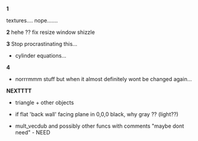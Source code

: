 

**1**

textures....
nope.......


**2**
hehe
??
fix resize window shizzle




**3**
Stop procrastinating this... 
- cylinder equations...



**4**

- norrrmmm
	stuff but when it almost definitely wont be changed again...



**NEXTTTT**

- triangle + other objects


- if flat 'back wall' facing plane in 0,0,0 black, why gray ?? (light??)

- mult_vecdub and possibly other funcs with comments "maybe dont need" - NEED
